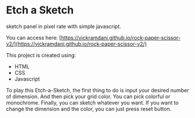 # Etch a Sketch

sketch panel in pixel rate with simple javascript.

You can access here:
[https://vickramdani.github.io/rock-paper-scissor-v2/](https://vickramdani.github.io/rock-paper-scissor-v2/)

This project is created using:
* HTML
* CSS
* Javascript


To play this Etch-a-Sketch, the first thing to do is input your desired number of dimension. And then pick your grid color. You can pick colorful or monochrome. Finally, you can sketch whatever you want. If you want to change the dimension and the color, you can just press reset button.
